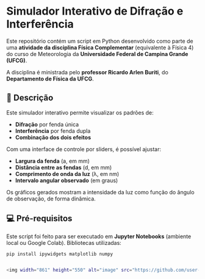 # Simulador Interativo de Difração e Interferência

Este repositório contém um script em Python desenvolvido como parte de uma **atividade da disciplina Física Complementar** (equivalente à Física 4) do curso de Meteorologia da **Universidade Federal de Campina Grande (UFCG)**.

A disciplina é ministrada pelo **professor Ricardo Arlen Buriti**, do **Departamento de Física da UFCG**.

## 🔬 Descrição

Este simulador interativo permite visualizar os padrões de:

- **Difração** por fenda única  
- **Interferência** por fenda dupla  
- **Combinação dos dois efeitos**

Com uma interface de controle por sliders, é possível ajustar:

- **Largura da fenda** (a, em mm)  
- **Distância entre as fendas** (d, em mm)  
- **Comprimento de onda da luz** (λ, em nm)  
- **Intervalo angular observado** (em graus)

Os gráficos gerados mostram a intensidade da luz como função do ângulo de observação, de forma dinâmica.

## 💻 Pré-requisitos

Este script foi feito para ser executado em **Jupyter Notebooks** (ambiente local ou Google Colab). Bibliotecas utilizadas:

```bash
pip install ipywidgets matplotlib numpy


<img width="861" height="550" alt="image" src="https://github.com/user-attachments/assets/e23783da-6804-47e6-accd-958b76b72ed7" />

